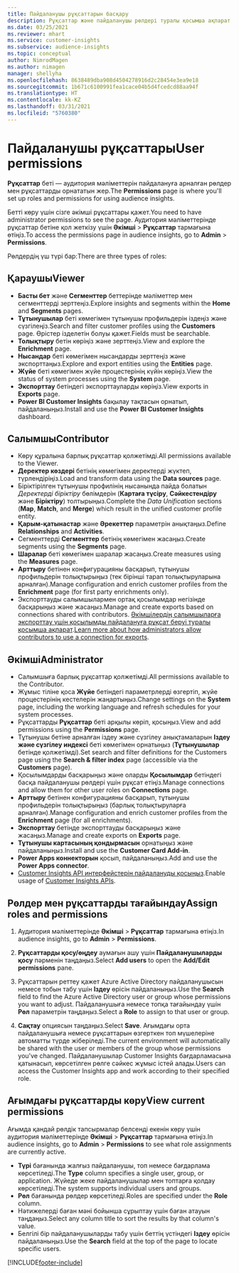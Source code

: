 ```yaml
---
title: Пайдаланушы рұқсаттарын басқару
description: Рұқсаттар және пайдаланушы рөлдері туралы қосымша ақпарат.
ms.date: 03/25/2021
ms.reviewer: mhart
ms.service: customer-insights
ms.subservice: audience-insights
ms.topic: conceptual
author: NimrodMagen
ms.author: nimagen
manager: shellyha
ms.openlocfilehash: 8638489dba908d4504278916d2c28454e3ea9e18
ms.sourcegitcommit: 1b671c6100991fea1cace04b5d4fcedcd88aa94f
ms.translationtype: HT
ms.contentlocale: kk-KZ
ms.lasthandoff: 03/31/2021
ms.locfileid: "5760380"
---
```

# <a name="user-permissions"></a><span data-ttu-id="89b3d-103">Пайдаланушы рұқсаттары</span><span class="sxs-lookup"><span data-stu-id="89b3d-103">User permissions</span></span>

<span data-ttu-id="89b3d-104">**Рұқсаттар** беті — аудитория мәліметтерін пайдалануға арналған рөлдер мен рұқсаттарды орнататын жер.</span><span class="sxs-lookup"><span data-stu-id="89b3d-104">The **Permissions** page is where you'll set up roles and permissions for using audience insights.</span></span>

<span data-ttu-id="89b3d-105">Бетті көру үшін сізге әкімші рұқсаттары қажет.</span><span class="sxs-lookup"><span data-stu-id="89b3d-105">You need to have administrator permissions to see the page.</span></span> <span data-ttu-id="89b3d-106">Аудитория мәліметтерінде рұқсаттар бетіне қол жеткізу үшін **Әкімші** > **Рұқсаттар** тармағына өтіңіз.</span><span class="sxs-lookup"><span data-stu-id="89b3d-106">To access the permissions page in audience insights, go to **Admin** > **Permissions**.</span></span>

<span data-ttu-id="89b3d-107">Рөлдердің үш түрі бар:</span><span class="sxs-lookup"><span data-stu-id="89b3d-107">There are three types of roles:</span></span>

## <a name="viewer"></a><span data-ttu-id="89b3d-108">Қараушы</span><span class="sxs-lookup"><span data-stu-id="89b3d-108">Viewer</span></span>

- <span data-ttu-id="89b3d-109">**Басты бет** және **Сегменттер** беттерінде мәліметтер мен сегменттерді зерттеңіз.</span><span class="sxs-lookup"><span data-stu-id="89b3d-109">Explore insights and segments within the **Home** and **Segments** pages.</span></span>
- <span data-ttu-id="89b3d-110">**Тұтынушылар** беті көмегімен тұтынушы профильдерін іздеңіз және сүзгілеңіз.</span><span class="sxs-lookup"><span data-stu-id="89b3d-110">Search and filter customer profiles using the **Customers** page.</span></span> <span data-ttu-id="89b3d-111">Өрістер ізделетін болуы қажет.</span><span class="sxs-lookup"><span data-stu-id="89b3d-111">Fields must be searchable.</span></span>
- <span data-ttu-id="89b3d-112">**Толықтыру** бетін көріңіз және зерттеңіз.</span><span class="sxs-lookup"><span data-stu-id="89b3d-112">View and explore the **Enrichment** page.</span></span>
- <span data-ttu-id="89b3d-113">**Нысандар** беті көмегімен нысандарды зерттеңіз және экспорттаңыз.</span><span class="sxs-lookup"><span data-stu-id="89b3d-113">Explore and export entities using the **Entities** page.</span></span>
- <span data-ttu-id="89b3d-114">**Жүйе** беті көмегімен жүйе процестерінің күйін көріңіз.</span><span class="sxs-lookup"><span data-stu-id="89b3d-114">View the status of system processes  using the **System** page.</span></span>
- <span data-ttu-id="89b3d-115">**Экспорттау** бетіндегі экспорттауларды көріңіз.</span><span class="sxs-lookup"><span data-stu-id="89b3d-115">View exports in **Exports** page.</span></span>
- <span data-ttu-id="89b3d-116">**Power BI Customer Insights** бақылау тақтасын орнатып, пайдаланыңыз.</span><span class="sxs-lookup"><span data-stu-id="89b3d-116">Install and use the **Power BI Customer Insights** dashboard.</span></span>

## <a name="contributor"></a><span data-ttu-id="89b3d-117">Салымшы</span><span class="sxs-lookup"><span data-stu-id="89b3d-117">Contributor</span></span>

- <span data-ttu-id="89b3d-118">Көру құралына барлық рұқсаттар қолжетімді.</span><span class="sxs-lookup"><span data-stu-id="89b3d-118">All permissions available to the Viewer.</span></span>
- <span data-ttu-id="89b3d-119">**Деректер көздері** бетінің көмегімен деректерді жүктеп, түрлендіріңіз.</span><span class="sxs-lookup"><span data-stu-id="89b3d-119">Load and transform data using the **Data sources** page.</span></span>
- <span data-ttu-id="89b3d-120">Біріктірілген тұтынушы профилінің нысанында пайда болатын *Деректерді біріктіру* бөлімдерін (**Картаға түсіру**, **Сәйкестендіру** және **Біріктіру**) толтырыңыз.</span><span class="sxs-lookup"><span data-stu-id="89b3d-120">Complete the *Data Unification* sections (**Map**, **Match**, and **Merge**) which result in the unified customer profile entity.</span></span>
- <span data-ttu-id="89b3d-121">**Қарым-қатынастар** және **Әрекеттер** параметрін анықтаңыз.</span><span class="sxs-lookup"><span data-stu-id="89b3d-121">Define **Relationships** and **Activities**.</span></span>
- <span data-ttu-id="89b3d-122">Сегменттерді **Сегменттер** бетінің көмегімен жасаңыз.</span><span class="sxs-lookup"><span data-stu-id="89b3d-122">Create segments using the **Segments** page.</span></span>
- <span data-ttu-id="89b3d-123">**Шаралар** беті көмегімен шаралар жасаңыз.</span><span class="sxs-lookup"><span data-stu-id="89b3d-123">Create measures using the **Measures** page.</span></span>
- <span data-ttu-id="89b3d-124">**Арттыру** бетінен конфигурацияны басқарып, тұтынушы профильдерін толықтырыңыз (тек бірінші тарап толықтыруларына арналған).</span><span class="sxs-lookup"><span data-stu-id="89b3d-124">Manage configuration and enrich customer profiles from the **Enrichment** page (for first party enrichments only).</span></span>
- <span data-ttu-id="89b3d-125">Экспорттауды салымшылармен ортақ қосылымдар негізінде басқарыңыз және жасаңыз.</span><span class="sxs-lookup"><span data-stu-id="89b3d-125">Manage and create exports based on connections shared with contributors.</span></span> <span data-ttu-id="89b3d-126">[Әкімшілердің салымшыларға экспорттау үшін қосылымды пайдалануға рұқсат беруі туралы қосымша ақпарат](connections.md#allow-contributors-to-use-a-connection-for-exports).</span><span class="sxs-lookup"><span data-stu-id="89b3d-126">[Learn more about how administrators allow contributors to use a connection for exports](connections.md#allow-contributors-to-use-a-connection-for-exports).</span></span>

## <a name="administrator"></a><span data-ttu-id="89b3d-127">Әкімші</span><span class="sxs-lookup"><span data-stu-id="89b3d-127">Administrator</span></span>

- <span data-ttu-id="89b3d-128">Салымшыға барлық рұқсаттар қолжетімді.</span><span class="sxs-lookup"><span data-stu-id="89b3d-128">All permissions available to the Contributor.</span></span>
- <span data-ttu-id="89b3d-129">Жұмыс тіліне қоса **Жүйе** бетіндегі параметрлерді өзгертіп, жүйе процестерінің кестелерін жаңартыңыз.</span><span class="sxs-lookup"><span data-stu-id="89b3d-129">Change settings on the **System** page, including the working language and refresh schedules for your system processes.</span></span>
- <span data-ttu-id="89b3d-130">Рұқсаттарды **Рұқсаттар** беті арқылы көріп, қосыңыз.</span><span class="sxs-lookup"><span data-stu-id="89b3d-130">View and add permissions using the **Permissions** page.</span></span>
- <span data-ttu-id="89b3d-131">Тұтынушы бетіне арналған іздеу және сүзгілеу анықтамаларын **Іздеу және сүзгілеу индексі** беті көмегімен орнатыңыз (**Тұтынушылар** бетінде қолжетімді).</span><span class="sxs-lookup"><span data-stu-id="89b3d-131">Set search and filter definitions for the Customers page using the **Search & filter index** page (accessible via the **Customers** page).</span></span>
- <span data-ttu-id="89b3d-132">Қосылымдарды басқарыңыз және оларды **Қосылымдар** бетіндегі басқа пайдаланушы рөлдері үшін рұқсат етіңіз.</span><span class="sxs-lookup"><span data-stu-id="89b3d-132">Manage connections and allow them for other user roles on **Connections** page.</span></span>
- <span data-ttu-id="89b3d-133">**Арттыру** бетінен конфигурацияны басқарып, тұтынушы профильдерін толықтырыңыз (барлық толықтыруларға арналған).</span><span class="sxs-lookup"><span data-stu-id="89b3d-133">Manage configuration and enrich customer profiles from the **Enrichment** page (for all enrichments).</span></span>
- <span data-ttu-id="89b3d-134">**Экспорттау** бетінде экспорттауды басқарыңыз және жасаңыз.</span><span class="sxs-lookup"><span data-stu-id="89b3d-134">Manage and create exports on **Exports** page.</span></span>
- <span data-ttu-id="89b3d-135">**Тұтынушы картасының қондырмасын** орнатыңыз және пайдаланыңыз.</span><span class="sxs-lookup"><span data-stu-id="89b3d-135">Install and use the **Customer Card Add-in**.</span></span>
- <span data-ttu-id="89b3d-136">**Power Apps коннекторын** қосып, пайдаланыңыз.</span><span class="sxs-lookup"><span data-stu-id="89b3d-136">Add and use the **Power Apps connector**.</span></span>
- <span data-ttu-id="89b3d-137">[Customer Insights API интерфейстерін пайдалануды қосыңыз](apis.md).</span><span class="sxs-lookup"><span data-stu-id="89b3d-137">Enable usage of [Customer Insights APIs](apis.md).</span></span>

## <a name="assign-roles-and-permissions"></a><span data-ttu-id="89b3d-138">Рөлдер мен рұқсаттарды тағайындау</span><span class="sxs-lookup"><span data-stu-id="89b3d-138">Assign roles and permissions</span></span>

1. <span data-ttu-id="89b3d-139">Аудитория мәліметтерінде **Әкімші** > **Рұқсаттар** тармағына өтіңіз.</span><span class="sxs-lookup"><span data-stu-id="89b3d-139">In audience insights, go to **Admin** > **Permissions**.</span></span>

1. <span data-ttu-id="89b3d-140">**Рұқсаттарды қосу/өңдеу** аумағын ашу үшін **Пайдаланушыларды қосу** пәрменін таңдаңыз.</span><span class="sxs-lookup"><span data-stu-id="89b3d-140">Select **Add users** to open the **Add/Edit permissions** pane.</span></span>

1. <span data-ttu-id="89b3d-141">Рұқсаттарын реттеу қажет Azure Active Directory пайдаланушысын немесе тобын табу үшін **Іздеу** өрісін пайдаланыңыз.</span><span class="sxs-lookup"><span data-stu-id="89b3d-141">Use the **Search** field to find the Azure Active Directory user or group whose permissions you want to adjust.</span></span> <span data-ttu-id="89b3d-142">Пайдаланушыға немесе топқа тағайындау үшін **Рөл** параметрін таңдаңыз.</span><span class="sxs-lookup"><span data-stu-id="89b3d-142">Select a **Role** to assign to that user or group.</span></span>

1. <span data-ttu-id="89b3d-143">**Сақтау** опциясын таңдаңыз.</span><span class="sxs-lookup"><span data-stu-id="89b3d-143">Select **Save**.</span></span> <span data-ttu-id="89b3d-144">Ағымдағы орта пайдаланушыға немесе рұқсаттарын өзгерткен топ мүшелеріне автоматты түрде жіберіледі.</span><span class="sxs-lookup"><span data-stu-id="89b3d-144">The current environment will automatically be shared with the user or members of the group whose permissions you've changed.</span></span> <span data-ttu-id="89b3d-145">Пайдаланушылар Customer Insights бағдарламасына қатынасып, көрсетілген рөлге сәйкес жұмыс істей алады.</span><span class="sxs-lookup"><span data-stu-id="89b3d-145">Users can access the Customer Insights app and work according to their specified role.</span></span>

## <a name="view-current-permissions"></a><span data-ttu-id="89b3d-146">Ағымдағы рұқсаттарды көру</span><span class="sxs-lookup"><span data-stu-id="89b3d-146">View current permissions</span></span>

<span data-ttu-id="89b3d-147">Ағымда қандай рөлдік тапсырмалар белсенді екенін көру үшін аудитория мәліметтерінде **Әкімші** > **Рұқсаттар** тармағына өтіңіз.</span><span class="sxs-lookup"><span data-stu-id="89b3d-147">In audience insights, go to **Admin** > **Permissions** to see what role assignments are currently active.</span></span>

- <span data-ttu-id="89b3d-148">**Түрі** бағанында жалғыз пайдаланушы, топ немесе бағдарлама көрсетіледі.</span><span class="sxs-lookup"><span data-stu-id="89b3d-148">The **Type** column specifies a single user, group, or application.</span></span> <span data-ttu-id="89b3d-149">Жүйеде жеке пайдаланушылар мен топтарға қолдау көрсетіледі.</span><span class="sxs-lookup"><span data-stu-id="89b3d-149">The system supports individual users and groups.</span></span>
- <span data-ttu-id="89b3d-150">**Рөл** бағанында рөлдер көрсетіледі.</span><span class="sxs-lookup"><span data-stu-id="89b3d-150">Roles are specified under the **Role** column.</span></span>
- <span data-ttu-id="89b3d-151">Нәтижелерді баған мәні бойынша сұрыптау үшін баған атауын таңдаңыз.</span><span class="sxs-lookup"><span data-stu-id="89b3d-151">Select any column title to sort the results by that column's value.</span></span>
- <span data-ttu-id="89b3d-152">Белгілі бір пайдаланушыларды табу үшін беттің үстіндегі **Іздеу** өрісін пайдаланыңыз.</span><span class="sxs-lookup"><span data-stu-id="89b3d-152">Use the **Search** field at the top of the page to locate specific users.</span></span>


[!INCLUDE[footer-include](../includes/footer-banner.md)]
